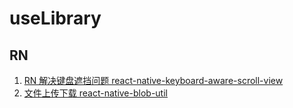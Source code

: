 # useLibrary

## RN
 
 1. [RN 解决键盘遮挡问题 react-native-keyboard-aware-scroll-view](https://github.com/APSL/react-native-keyboard-aware-scroll-view)
 2. [文件上传下载 react-native-blob-util](https://github.com/RonRadtke/react-native-blob-util)
